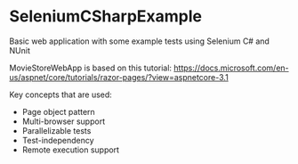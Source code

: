 # SeleniumCSharpExample
Basic web application with some example tests using Selenium C# and NUnit

MovieStoreWebApp is based on this tutorial: https://docs.microsoft.com/en-us/aspnet/core/tutorials/razor-pages/?view=aspnetcore-3.1

Key concepts that are used:
* Page object pattern
* Multi-browser support
* Parallelizable tests
* Test-independency
* Remote execution support
